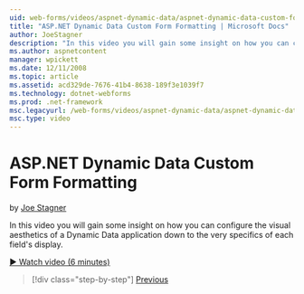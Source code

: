 ```yaml
---
uid: web-forms/videos/aspnet-dynamic-data/aspnet-dynamic-data-custom-form-formatting
title: "ASP.NET Dynamic Data Custom Form Formatting | Microsoft Docs"
author: JoeStagner
description: "In this video you will gain some insight on how you can configure the visual aesthetics of a Dynamic Data application down to the very specifics of each fiel..."
ms.author: aspnetcontent
manager: wpickett
ms.date: 12/11/2008
ms.topic: article
ms.assetid: acd329de-7676-41b4-8638-189f3e1039f7
ms.technology: dotnet-webforms
ms.prod: .net-framework
msc.legacyurl: /web-forms/videos/aspnet-dynamic-data/aspnet-dynamic-data-custom-form-formatting
msc.type: video
---
```

ASP.NET Dynamic Data Custom Form Formatting
====================
by [Joe Stagner](https://github.com/JoeStagner)

In this video you will gain some insight on how you can configure the visual aesthetics of a Dynamic Data application down to the very specifics of each field's display.

[&#9654; Watch video (6 minutes)](https://channel9.msdn.com/Blogs/ASP-NET-Site-Videos/aspnet-dynamic-data-custom-form-formatting)

>[!div class="step-by-step"]
[Previous](how-to-create-table-specific-custom-forms-in-an-aspnet-dynamic-data-application.md)